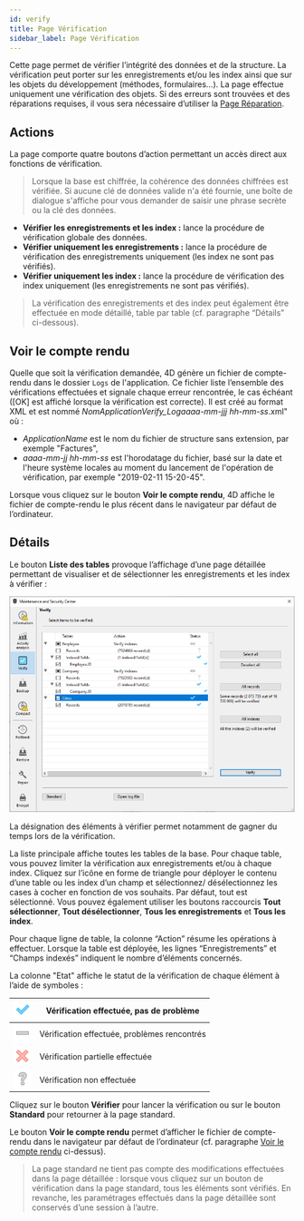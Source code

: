 ```yaml
---
id: verify
title: Page Vérification
sidebar_label: Page Vérification
---
```


Cette page permet de vérifier l’intégrité des données et de la structure. La vérification peut porter sur les enregistrements et/ou les index ainsi que sur les objets du développement (méthodes, formulaires...). La page effectue uniquement une vérification des objets. Si des erreurs sont trouvées et des réparations requises, il vous sera nécessaire d’utiliser la [Page Réparation](repair.md).


## Actions

La page comporte quatre boutons d’action permettant un accès direct aux fonctions de vérification.
> Lorsque la base est chiffrée, la cohérence des données chiffrées est vérifiée. Si aucune clé de données valide n'a été fournie, une boîte de dialogue s'affiche pour vous demander de saisir une phrase secrète ou la clé des données.


- **Vérifier les enregistrements et les index :** lance la procédure de vérification globale des données.
- **Vérifier uniquement les enregistrements :** lance la procédure de vérification des enregistrements uniquement (les index ne sont pas vérifiés).
- **Vérifier uniquement les index :** lance la procédure de vérification des index uniquement (les enregistrements ne sont pas vérifiés).
> La vérification des enregistrements et des index peut également être effectuée en mode détaillé, table par table (cf. paragraphe “Détails” ci-dessous).


## Voir le compte rendu

Quelle que soit la vérification demandée, 4D génère un fichier de compte-rendu dans le dossier `Logs` de l'application. Ce fichier liste l’ensemble des vérifications effectuées et signale chaque erreur rencontrée, le cas échéant ([OK] est affiché lorsque la vérification est correcte). Il est créé au format XML et est nommé *NomApplication*_Verify_Log_*aaaa-mm-jjj hh-mm-ss*.xml" où :

- *ApplicationName* est le nom du fichier de structure sans extension, par exemple "Factures",
- *aaaa-mm-jj hh-mm-ss* est l'horodatage du fichier, basé sur la date et l'heure système locales au moment du lancement de l'opération de vérification, par exemple "2019-02-11 15-20-45".

Lorsque vous cliquez sur le bouton **Voir le compte rendu**, 4D affiche le fichier de compte-rendu le plus récent dans le navigateur par défaut de l’ordinateur.


## Détails

Le bouton **Liste des tables** provoque l’affichage d’une page détaillée permettant de visualiser et de sélectionner les enregistrements et les index à vérifier :

![](../assets/en/MSC/MSC_Verify.png)


La désignation des éléments à vérifier permet notamment de gagner du temps lors de la vérification.

La liste principale affiche toutes les tables de la base. Pour chaque table, vous pouvez limiter la vérification aux enregistrements et/ou à chaque index. Cliquez sur l’icône en forme de triangle pour déployer le contenu d’une table ou les index d’un champ et sélectionnez/ désélectionnez les cases à cocher en fonction de vos souhaits. Par défaut, tout est sélectionné. Vous pouvez également utiliser les boutons raccourcis **Tout sélectionner**, **Tout désélectionner**, **Tous les enregistrements** et **Tous les index**.

Pour chaque ligne de table, la colonne “Action” résume les opérations à effectuer. Lorsque la table est déployée, les lignes “Enregistrements” et “Champs indexés” indiquent le nombre d’éléments concernés.

La colonne "Etat" affiche le statut de la vérification de chaque élément à l’aide de symboles :

| ![](../assets/en/MSC/MSC_OK.png)  | Vérification effectuée, pas de problème      |
| --------------------------------- | -------------------------------------------- |
| ![](../assets/en/MSC/MSC_KO2.png) | Vérification effectuée, problèmes rencontrés |
| ![](../assets/en/MSC/MSC_KO3.png) | Vérification partielle effectuée             |
| ![](../assets/en/MSC/MSC_KO.png)  | Vérification non effectuée                   |

Cliquez sur le bouton **Vérifier** pour lancer la vérification ou sur le bouton **Standard** pour retourner à la page standard.

Le bouton **Voir le compte rendu** permet d’afficher le fichier de compte-rendu dans le navigateur par défaut de l’ordinateur (cf. paragraphe [Voir le compte rendu](#open-log-file) ci-dessus).
> La page standard ne tient pas compte des modifications effectuées dans la page détaillée : lorsque vous cliquez sur un bouton de vérification dans la page standard, tous les éléments sont vérifiés. En revanche, les paramétrages effectués dans la page détaillée sont conservés d’une session à l’autre.
